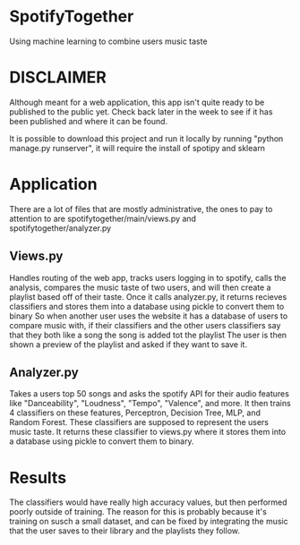 # SpotifyTogether
Using machine learning to combine users music taste

# DISCLAIMER
Although meant for a web application, this app isn't quite ready to be published to the public yet. Check back later in the week to see if it has been published and where it can be found.

It is possible to download this project and run it locally by running "python manage.py runserver", it will require the install of spotipy and sklearn


# Application
There are a lot of files that are mostly administrative, the ones to pay to attention to are spotifytogether/main/views.py and spotifytogether/analyzer.py

## Views.py
Handles routing of the web app, tracks users logging in to spotify, calls the analysis, compares the music taste of two users, and will then create a playlist based off of their taste.
Once it calls analyzer.py, it returns recieves classifiers and stores them into a database using pickle to convert them to binary
So when another user uses the website it has a database of users to compare music with, if their classifiers and the other users classifiers say that they both like a song the song is added tot the playlist
The user is then shown a preview of the playlist and asked if they want to save it.

## Analyzer.py
Takes a users top 50 songs and asks the spotify API for their audio features like "Danceability", "Loudness", "Tempo", "Valence", and more.
It then trains 4 classifiers on these features, Perceptron, Decision Tree, MLP, and Random Forest. These classifiers are supposed to represent the users music taste.
It returns these classifier to views.py where it stores them into a database using pickle to convert them to binary.

# Results
The classifiers would have really high accuracy values, but then performed poorly outside of training.
The reason for this is probably because it's training on susch a small dataset, and can be fixed by integrating the music that the user saves to their library and the playlists they follow.
